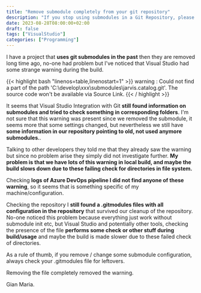 ```yaml
---
title: "Remove submodule completely from your git repository"
description: "If you stop using submodules in a Git Repository, please be sure to cleanup everything."
date: 2023-08-28T08:00:00+02:00
draft: false
tags: ["VisualStudio"]
categories: ["Programming"]
---
```


I have a project that **uses git submodules in the past** then they are removed long time ago, no-one had problem but I've noticed that Visual Studio had some strange warning during the build.

{{< highlight bash "linenos=table,linenostart=1" >}}
warning : Could not find a part of the path 'C:\develop\xxx\submodules\jarvis.catalog\.git'. The source code won't be available via Source Link.
{{< / highlight >}}

It seems that Visual Studio Integration with Git **still found information on submodules and tried to check something in corresponding folders**. I'm not sure that this warning was present since we removed the submodule, it seems more that some settings changed, but nevertheless we still have **some information in our repository pointing to old, not used anymore submodules.**.

Talking to other developers they told me that they already saw the warning but since no problem arise they simply did not investigate further. **My problem is that we have lots of this warning in local build, and maybe the build slows down due to these failing check for directories in file system.**

Checking **logs of Azure DevOps pipeline I did not find anyone of these warning**, so it seems that is something specific of my machine/configuration. 

Checking the repository I **still found a .gitmodules files with all configuration in the repository** that survived our cleanup of the repository. No-one noticed this problem because everything just work without submodule init etc, but Visual Studio and potentially other tools, checking the presence of the file **performs some check or other stuff during build/usage** and maybe the build is made slower due to these failed check of directories.

As a rule of thumb, if you remove / change some submodule configuration, always check your .gitmodules file for leftovers.

Removing the file completely removed the warning.

Gian Maria.